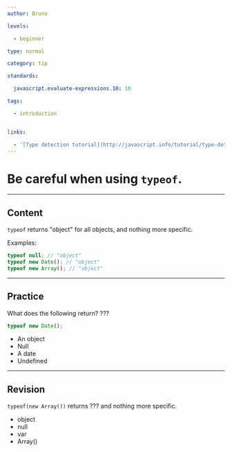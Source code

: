 ```yaml
---
author: Bruno

levels:

  - beginner

type: normal

category: tip

standards:

  javascript.evaluate-expressions.10: 10

tags:

  - introduction


links:

  - '[Type detection tutorial](http://javascript.info/tutorial/type-detection){tutorial}'
---
```


# Be careful when using `typeof`.

---

## Content

`typeof` returns "object" for all objects, and nothing more specific.

Examples:

```javascript
typeof null; // "object"
typeof new Date(); // "object"
typeof new Array(); // "object"
```

---

## Practice

What does the following return? ???

```javascript
typeof new Date();
```

- An object
- Null
- A date
- Undefined

---

## Revision

`typeof(new Array())` returns ??? and nothing more specific.

- object
- null
- var
- Array()
